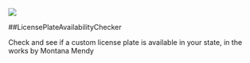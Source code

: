 <img src="http://htteepee.com/plates.jpg> width=700 height=700">

##LicensePlateAvailabilityChecker

Check and see if a custom license plate is available in your state, in the works by Montana Mendy
